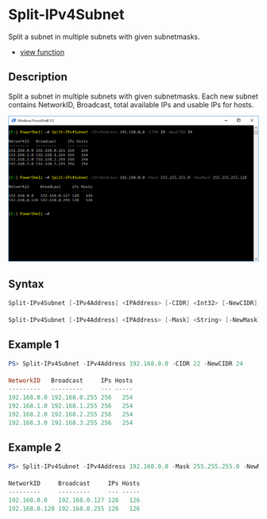 # Split-IPv4Subnet

Split a subnet in multiple subnets with given subnetmasks.

* [view function](https://github.com/BornToBeRoot/PowerShell/blob/master/Module/LazyAdmin/Functions/SubnetCalculator/Split-IPv4Subnet.ps1)

## Description

Split a subnet in multiple subnets with given subnetmasks. Each new subnet contains NetworkID, Broadcast, total available IPs and usable IPs for hosts. 

![Screenshot](Images/Split-IPv4Subnet.png?raw=true "Split-IPv4Subnet")

## Syntax

```powershell
Split-IPv4Subnet [-IPv4Address] <IPAddress> [-CIDR] <Int32> [-NewCIDR] <Int32> [<CommonParameters>]

Split-IPv4Subnet [-IPv4Address] <IPAddress> [-Mask] <String> [-NewMask] <String> [<CommonParameters>]
```

## Example 1

```powershell
PS> Split-IPv4Subnet -IPv4Address 192.168.0.0 -CIDR 22 -NewCIDR 24

NetworkID   Broadcast     IPs Hosts
---------   ---------     --- -----
192.168.0.0 192.168.0.255 256   254
192.168.1.0 192.168.1.255 256   254
192.168.2.0 192.168.2.255 256   254
192.168.3.0 192.168.3.255 256   254
```

## Example 2

```powershell
PS> Split-IPv4Subnet -IPv4Address 192.168.0.0 -Mask 255.255.255.0 -NewMask 255.255.255.128
    
NetworkID     Broadcast     IPs Hosts
---------     ---------     --- -----
192.168.0.0   192.168.0.127 128   126
192.168.0.128 192.168.0.255 128   126
```
